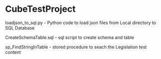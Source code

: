 # CubeTestProject

loadjson_to_sql.py  - Python code to load json files from Local directory to SQL Database

CreateSchemaTable.sql - sql script to create schema and table

sp_FindStringInTable - stored procedure to seach the Legislation test content
